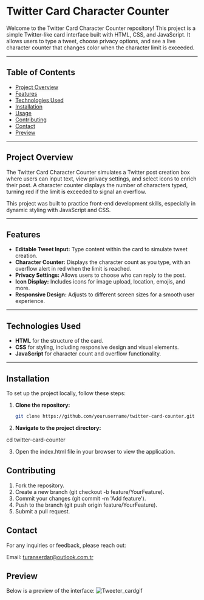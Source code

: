 
# Twitter Card Character Counter

Welcome to the Twitter Card Character Counter repository! This project is a simple Twitter-like card interface built with HTML, CSS, and JavaScript. It allows users to type a tweet, choose privacy options, and see a live character counter that changes color when the character limit is exceeded.



---

## Table of Contents
- [Project Overview](#project-overview)
- [Features](#features)
- [Technologies Used](#technologies-used)
- [Installation](#installation)
- [Usage](#usage)
- [Contributing](#contributing)
- [Contact](#contact)
- [Preview](#preview)

---

## Project Overview
The Twitter Card Character Counter simulates a Twitter post creation box where users can input text, view privacy settings, and select icons to enrich their post. A character counter displays the number of characters typed, turning red if the limit is exceeded to signal an overflow.

This project was built to practice front-end development skills, especially in dynamic styling with JavaScript and CSS.

---

## Features
- **Editable Tweet Input:** Type content within the card to simulate tweet creation.
- **Character Counter:** Displays the character count as you type, with an overflow alert in red when the limit is reached.
- **Privacy Settings:** Allows users to choose who can reply to the post.
- **Icon Display:** Includes icons for image upload, location, emojis, and more.
- **Responsive Design:** Adjusts to different screen sizes for a smooth user experience.

---

## Technologies Used
- **HTML** for the structure of the card.
- **CSS** for styling, including responsive design and visual elements.
- **JavaScript** for character count and overflow functionality.

---

## Installation
To set up the project locally, follow these steps:

1. **Clone the repository:**
   ```bash
   git clone https://github.com/yourusername/twitter-card-counter.git

2. **Navigate to the project directory:**

cd twitter-card-counter

3. Open the index.html file in your browser to view the application.

## Contributing

1. Fork the repository.
2. Create a new branch (git checkout -b feature/YourFeature).
3. Commit your changes (git commit -m 'Add feature').
4. Push to the branch (git push origin feature/YourFeature).
5. Submit a pull request.

## Contact
For any inquiries or feedback, please reach out:

Email: turanserdar@outlook.com.tr

## Preview
Below is a preview of the interface:
![Tweeter_cardgif](https://github.com/user-attachments/assets/1300dbf0-fb4d-45dc-a475-09e3ad6f003a)


